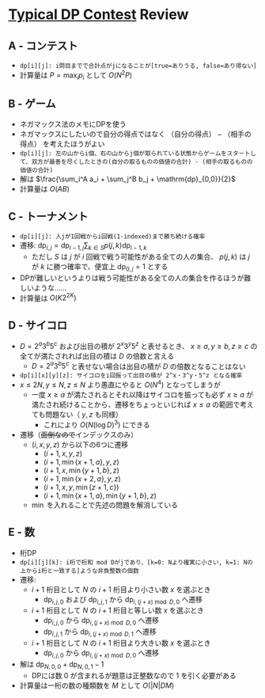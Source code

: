 # [Typical DP Contest](https://atcoder.jp/contests/tdpc) Review

## A - コンテスト
- `dp[i][j]: i問目までで合計点がjになることが[true=ありうる, false=あり得ない]`
- 計算量は $P = \max_i p_i$ として $O(N^2P)$

## B - ゲーム
- ネガマックス法のメモにDPを使う
- ネガマックスにしたいので自分の得点ではなく $\text{（自分の得点）} - \text{（相手の得点）}$ を考えたほうがよい
- `dp[i][j]: 左の山からi個、右の山からj個が取られている状態からゲームをスタートして、双方が最善を尽くしたときの(自分の取るものの価値の合計) - (相手の取るものの価値の合計)`
- 解は $\frac{\sum_i^A a_i + \sum_j^B b_j + \mathrm{dp}_{0,0}}{2}$
- 計算量は $O(AB)$

## C - トーナメント
- `dp[i][j]: 人jが1回戦からi回戦(1-indexed)まで勝ち続ける確率`
- 遷移: $\mathrm{dp}_{i,j} = \mathrm{dp}_{i-1,j} \sum_{k \in S} p(j, k) \mathrm{dp}_{i-1, k}$
  - ただし $S$ は $j$ が $i$ 回戦で戦う可能性がある全ての人の集合、 $p(j, k)$ は $j$ が $k$ に勝つ確率で、便宜上 $\mathrm{dp}_{0,j} = 1$ とする
- DPが難しいというよりは戦う可能性がある全ての人の集合を作るほうが難しいような……
- 計算量は $O(K2^{2K})$

## D - サイコロ
- $D = 2^a 3^b 5^c$ および出目の積が $2^x 3^y 5^z$ と表せるとき、 $x \geq a, y \geq b, z \geq c$ の全てが満たされれば出目の積は $D$ の倍数と言える
  - $D = 2^a 3^b 5^c$ と表せない場合は出目の積が $D$ の倍数となることはない
- `dp[i][x][y][z]: サイコロをi回振って出目の積が 2^x・3^y・5^z となる確率`
- $x \leq 2N, y \leq N, z \leq N$ より愚直にやると $O(N^4)$ となってしまうが
  - 一度 $x \geq a$ が満たされるとそれ以降はサイコロを振っても必ず $x \geq a$ が満たされ続けることから、遷移をちょっといじれば $x \leq a$ の範囲で考えても問題ない（ $y,z$ も同様）
    - これにより $O(N (\log D)^3)$ にできる
- 遷移（~~面倒なので~~インデックスのみ）
  - $(i, x, y, z)$ から以下の6つに遷移
    - $(i+1, x, y, z)$
    - $(i+1, \min \{ x+1, a \}, y, z)$
    - $(i+1, x, \min \{ y+1, b \}, z)$
    - $(i+1, \min \{ x+2, a \}, y, z)$
    - $(i+1, x, y, \min \{ z+1, c \})$
    - $(i+1, \min \{ x+1, a \}, \min \{ y+1, b \}, z)$
  - $\min$ を入れることで先述の問題を解消している

## E - 数
- 桁DP
- `dp[i][j][k]: i桁で桁和 mod Dがjであり、[k=0: Nより確実に小さい, k=1: Nの上からi桁と一致する]ような非負整数の個数`
- 遷移:
  - $i+1$ 桁目として $N$ の $i+1$ 桁目より小さい数 $x$ を選ぶとき
    - $\mathrm{dp}_{i,j,0}$ および $\mathrm{dp}_{i,j,1}$ から $\mathrm{dp}_{i,(j+x) \bmod D,0}$ へ遷移
  - $i+1$ 桁目として $N$ の $i+1$ 桁目と等しい数 $x$ を選ぶとき
    - $\mathrm{dp}_{i,j,0}$ から $\mathrm{dp}_{i,(j+x) \bmod D,0}$ へ遷移
    - $\mathrm{dp}_{i,j,1}$ から $\mathrm{dp}_{i,(j+x) \bmod D,1}$ へ遷移
  - $i+1$ 桁目として $N$ の $i+1$ 桁目より大きい数 $x$ を選ぶとき
    - $\mathrm{dp}_{i,j,0}$ から $\mathrm{dp}_{i,(j+x) \bmod D,0}$ へ遷移
- 解は $\mathrm{dp}_{N,0,0} + \mathrm{dp}_{N,0,1} - 1$
  - DPには数 $0$ が含まれるが題意は正整数なので $1$ を引く必要がある
- 計算量は一桁の数の種類数を $M$ として $O(|N|DM)$